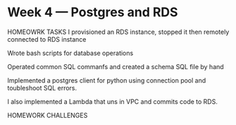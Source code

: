 # Week 4 — Postgres and RDS

HOMEOWRK TASKS
I provisioned an RDS instance, stopped it then  remotely connected to RDS instance

Wrote bash scripts for database operations

Operated common SQL commanfs and created a schema SQL file by hand

Implemented a postgres client for python using connection pool and toubleshoot SQL errors.

I also implemented a Lambda that uns in VPC and commits code to RDS.


HOMEWORK CHALLENGES
